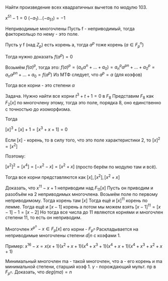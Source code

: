 Найти произведение всех квадратичных вычетов по модулю 103.

$x^{51} - 1= 0$
$(-a_1)...(-a_{51}) = -1$

Неприводимые многочлены
Пусть f - неприводимый, тогда факторкольцо по нему - это поле.

Пусть у f (над $Z_p$) есть корень a, тогда $a^p$ тоже корень ($a \in F_p^n$)

Тогда нужно доказать $f(a^p) = 0$

Возьмём $f(a)^p$, тогда это:
$f(a)^p = (a_n\alpha^n + ... + a_0) = a_n^p \alpha^{pn} + ... + a_0^p = a_n\alpha^{pn} + ... + a_0 = f(a^p)$
Из МТФ следует, что $a^p = a$ (для коэфов)

Тогда все корни - это степени $\alpha$

Задача.
Нужно найти все корни $t^3 + t + 1 = 0$ в $F_8$
Представим $F_8$ как $F_2[x]$ по многочлену этому, тогда это поле, порядка 8, оно единственно с точностью до изоморфизма.

Тогда

$[x]^3 + [x] + 1 = [x^3 + x + 1] = 0$

Если $[x]$ - корень, то в силу того, что это поле характеристики 2, то $[x]^2 = [x^2]$

Поэтому:

$[x^2]^2 = [x^4] = [-x^2-x] = [x^2 + x]$ (просто берём по модулю там и всё).

Тогда все корни представляются как $[x], [x^2], [x^2 + x]$

Доказать, что $x^{11} - x + 1$ неприводим над $F_{11}[x]$
Пусть он приводим и разобъём на 2 неприводимых многочлена.
Возьмём поле по первому неприводимому. Тогда корень там $[x]$
Тогда ещё и $[x]^{11}$ корень по лемме.
Тогда ещё и $[x - 1]$ корень
а потом мы можем взять
$[x - 1]^{11} = [x - 1] - 1 = [x - 2]$
Но тогда все числа до 11 являются корнями и многочлен степени 11, то есть он неприводим.

Многочлен
$x^{p^n} - x \in F_p[x]$ его корни - $F_{p^n}$
Раскладывается на неприводимые многочлены степени $d | n$ с коэфами 1.

Пример:
$x^{16} - x = x(x + 1)(x^2 + x + 1)(x^4 + x^3 + 1)(x^4 + x + 1)(x^4 + x^3 + x^2 + x + 1)$

Минимальный многочлен ma - такой многочлен, что a - его корень и ma минимальной степени, старший коэф 1.
$\gamma$ - порождающий мульт. пр в $F_{p^n}$. Доказать, что $deg(ma) = n$








